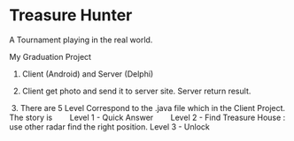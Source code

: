 # Treasure Hunter
A Tournament playing in the real world.

My Graduation Project
  1. Client (Android) and Server (Delphi)

  2. Client get photo and send it to server site. Server return result.

  3. There are 5 Level Correspond to the .java file which in the Client Project. 
     The story is 
        Level 1 - Quick Answer 
        Level 2 - Find Treasure House : use other radar find the right position. 
        Level 3 - Unlock
        
